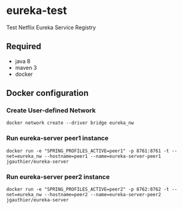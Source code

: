 eureka-test
===========
Test Netflix Eureka Service Registry

## Required
 - java 8
 - maven 3
 - docker

## Docker configuration
### Create User-defined Network
    docker network create --driver bridge eureka_nw

### Run eureka-server peer1 instance
    docker run -e "SPRING_PROFILES_ACTIVE=peer1" -p 8761:8761 -t --net=eureka_nw --hostname=peer1 --name=eureka-server-peer1 jgauthier/eureka-server

### Run eureka-server peer2 instance
    docker run -e "SPRING_PROFILES_ACTIVE=peer2" -p 8762:8762 -t --net=eureka_nw --hostname=peer2 --name=eureka-server-peer2 jgauthier/eureka-server